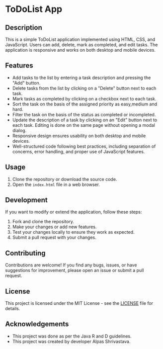 # ToDoList App 

## Description
This is a simple ToDoList application implemented using HTML, CSS, and JavaScript. Users can add, delete, mark as completed, and edit tasks. The application is responsive and works on both desktop and mobile devices.

## Features
- Add tasks to the list by entering a task description and pressing the "Add" button.
- Delete tasks from the list by clicking on a "Delete" button next to each task.
- Mark tasks as completed by clicking on a checkbox next to each task.
- Sort the task on the basis of the assigned priority as easy,medium and hard. 
- Filter the task on the basis of the status as completed or incompleted.
- Update the description of a task by clicking on an "Edit" button next to each task. Editing is done on the same page without opening a modal dialog.
- Responsive design ensures usability on both desktop and mobile devices.
- Well-structured code following best practices, including separation of concerns, error handling, and proper use of JavaScript features.

## Usage
1. Clone the repository or download the source code.
2. Open the `index.html` file in a web browser.

## Development
If you want to modify or extend the application, follow these steps:

1. Fork and clone the repository.
2. Make your changes or add new features.
3. Test your changes locally to ensure they work as expected.
4. Submit a pull request with your changes.

## Contributing
Contributions are welcome! If you find any bugs, issues, or have suggestions for improvement, please open an issue or submit a pull request.

## License
This project is licensed under the MIT License - see the [LICENSE](LICENSE) file for details.

## Acknowledgements
- This project was done as per the Java R and D guidelines.
- This project was created by developer Alpas Shrivastava.

